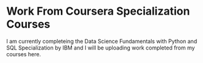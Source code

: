 # Work From Coursera Specialization Courses

I am currently completeing the Data Science Fundamentals with Python and SQL Specialization by IBM and I will be uploading work completed from my courses here.

